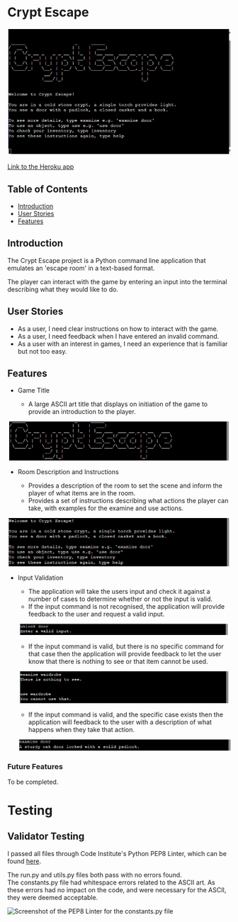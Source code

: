 # Crypt Escape

![Screenshot of the game start screen](./images/startscreen.png)

[Link to the Heroku app](https://crypt-escape-93649c26e938.herokuapp.com/)

## Table of Contents
- [Introduction](#introduction)
- [User Stories](#user-stories)
- [Features](#features)

## Introduction

The Crypt Escape project is a Python command line application that emulates an 'escape room' in a text-based format.

The player can interact with the game by entering an input into the terminal describing what they would like to do.

## User Stories

- As a user, I need clear instructions on how to interact with the game.
- As a user, I need feedback when I have entered an invalid command.
- As a user with an interest in games, I need an experience that is familiar but not too easy.

## Features

- Game Title

    - A large ASCII art title that displays on initiation of the game to provide an introduction to the player.

![Screenshot of the game title in the terminal](./images/title.png)

- Room Description and Instructions

    - Provides a description of the room to set the scene and inform the player of what items are in the room.
    - Provides a set of instructions describing what actions the player can take, with examples for the examine and use actions.

![Screenshot of the game instructions in the terminal](./images/description.png)

- Input Validation

    - The application will take the users input and check it against a number of cases to determine whether or not the input is valid.
    - If the input command is not recognised, the application will provide feedback to the user and request a valid input.

    ![Screenshot of the invalid input feedback](./images/validation_one.png)
    
    - If the input command is valid, but there is no specific command for that case then the application will provide feedback to let the user know that there is nothing to see or that item cannot be used.

    ![Screenshot of feedback for valid input but no specific case](./images/validation_two.png)

    - If the input command is valid, and the specific case exists then the application will feedback to the user with a description of what happens when they take that action.

    ![Screenshot of valid input feedback](./images/validation_three.png)

### Future Features

To be completed.

# Testing

## Validator Testing

I passed all files through Code Institute's Python PEP8 Linter, which can be found [here](https://pep8ci.herokuapp.com/#).

<div>The run.py and utils.py files both pass with no errors found.</div>

<div>The constants.py file had whitespace errors related to the ASCII art. As these errors had no impact on the code, and were necessary for the ASCII, they were deemed acceptable.</div>

![Screenshot of the PEP8 Linter for the constants.py file](.images/pep8validator.png)